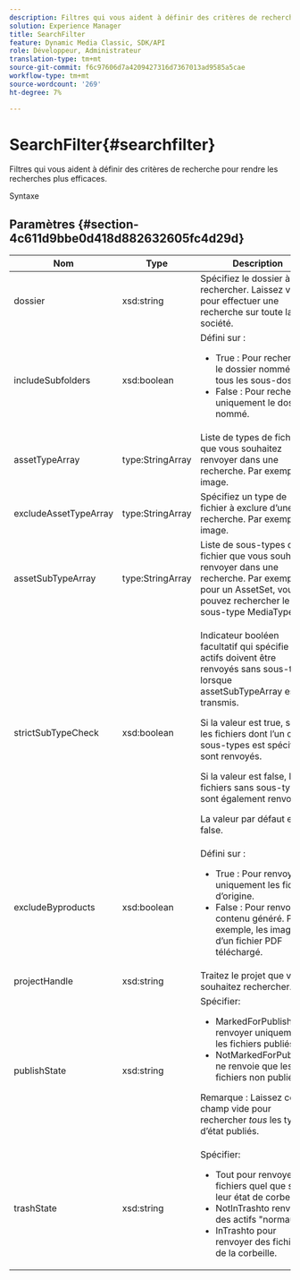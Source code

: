 ```yaml
---
description: Filtres qui vous aident à définir des critères de recherche pour rendre les recherches plus efficaces.
solution: Experience Manager
title: SearchFilter
feature: Dynamic Media Classic, SDK/API
role: Développeur, Administrateur
translation-type: tm+mt
source-git-commit: f6c97606d7a4209427316d7367013ad9585a5cae
workflow-type: tm+mt
source-wordcount: '269'
ht-degree: 7%

---
```



# SearchFilter{#searchfilter}

Filtres qui vous aident à définir des critères de recherche pour rendre les recherches plus efficaces.

Syntaxe

## Paramètres {#section-4c611d9bbe0d418d882632605fc4d29d}

<table id="table_57CEE262A33A4E898C6AFB30C93FD874"> 
 <thead> 
  <tr> 
   <th colname="col1" class="entry"> Nom </th> 
   <th colname="col2" class="entry"> Type </th> 
   <th colname="col3" class="entry"> Description </th> 
  </tr> 
 </thead>
 <tbody> 
  <tr> 
   <td colname="col1"> <span class="codeph"> <span class="varname"> dossier</span> </span> </td> 
   <td colname="col2"> <span class="codeph"> xsd:string</span> </td> 
   <td colname="col3"> Spécifiez le dossier à rechercher. Laissez vide pour effectuer une recherche sur toute la société. </td> 
  </tr> 
  <tr> 
   <td colname="col1"> <span class="codeph"> <span class="varname"> includeSubfolders</span> </span> </td> 
   <td colname="col2"> <span class="codeph"> xsd:boolean</span> </td> 
   <td colname="col3">Défini sur : 
    <ul id="ul_BD8686943BD14D05A21C00192D4D70D3"> 
     <li id="li_B6A6DE5AAEFF4A80A8413B4785A88222"><span class="codeph"> True</span> : Pour rechercher le dossier nommé et tous les sous-dossiers. </li> 
     <li id="li_10A581F98B4847ED8EBE4AECC3AD70A8"><span class="codeph"> False</span> : Pour rechercher uniquement le dossier nommé. </li> 
    </ul> </td> 
  </tr> 
  <tr> 
   <td colname="col1"> <span class="codeph"> <span class="varname"> assetTypeArray</span> </span> </td> 
   <td colname="col2"> <span class="codeph"> type:StringArray</span> </td> 
   <td colname="col3">Liste de types de fichier que vous souhaitez renvoyer dans une recherche. Par exemple, <span class="codeph"> image</span>. </td> 
  </tr> 
  <tr> 
   <td colname="col1"> <span class="codeph"> <span class="varname"> excludeAssetTypeArray</span> </span> </td> 
   <td colname="col2"> <span class="codeph"> type:StringArray</span> </td> 
   <td colname="col3"> Spécifiez un type de fichier à exclure d’une recherche. Par exemple, image. </td> 
  </tr> 
  <tr> 
   <td colname="col1"> <span class="codeph"> <span class="varname"> assetSubTypeArray</span> </span> </td> 
   <td colname="col2"> <span class="codeph"> type:StringArray</span> </td> 
   <td colname="col3">Liste de sous-types de fichier que vous souhaitez renvoyer dans une recherche. Par exemple, pour un <span class="codeph"> AssetSet</span>, vous pouvez rechercher le sous-type <span class="codeph"> MediaType</span>. </td> 
  </tr> 
  <tr> 
   <td colname="col1"><span class="codeph"><span class="varname"> strictSubTypeCheck</span></span> </td> 
   <td colname="col2"><span class="codeph"> xsd:boolean</span> </td> 
   <td colname="col3"> <p>Indicateur booléen facultatif qui spécifie si les actifs doivent être renvoyés sans sous-type lorsque <span class="codeph"> assetSubTypeArray</span> est transmis. </p> <p>Si la valeur est true, seuls les fichiers dont l’un des sous-types est spécifié sont renvoyés. </p> <p>Si la valeur est false, les fichiers sans sous-type sont également renvoyés. </p> <p>La valeur par défaut est false. </p> </td> 
  </tr> 
  <tr> 
   <td colname="col1"> <span class="codeph"> <span class="varname"> excludeByproducts</span> </span> </td> 
   <td colname="col2"> <span class="codeph"> xsd:boolean</span> </td> 
   <td colname="col3">Défini sur : 
    <ul id="ul_8C164A5D9F0F43968C86A67FA6884F35"> 
     <li id="li_D8009688FF2C439D98D6C1052C1A6CBE"><span class="codeph"> True</span> : Pour renvoyer uniquement les fichiers d’origine. </li> 
     <li id="li_4970226BF0FF42388CAE4415FB63AF16"><span class="codeph"> False</span> : Pour renvoyer le contenu généré. Par exemple, les images d’un fichier PDF téléchargé. </li> 
    </ul> </td> 
  </tr> 
  <tr> 
   <td colname="col1"> <span class="codeph"> <span class="varname"> projectHandle</span> </span> </td> 
   <td colname="col2"> <span class="codeph"> xsd:string</span> </td> 
   <td colname="col3"> Traitez le projet que vous souhaitez rechercher. </td> 
  </tr> 
  <tr> 
   <td colname="col1"> <span class="codeph"> <span class="varname"> publishState</span> </span> </td> 
   <td colname="col2"> <span class="codeph"> xsd:string</span> </td> 
   <td colname="col3">Spécifier: 
    <ul id="ul_96FFEE28F7624C1FB0356776B4C7CD53"> 
     <li id="li_DCB07288E5F44E05A4D83D3F34B0E08E"><span class="codeph"> </span> MarkedForPublish pour renvoyer uniquement les fichiers publiés. </li> 
     <li id="li_9A9A852248DB490DB958AE986DF02672"><span class="codeph"> </span> NotMarkedForPublishto ne renvoie que les fichiers non publiés. </li> 
    </ul> <p>Remarque : Laissez ce champ vide pour rechercher <i>tous</i> les types d’état publiés. </p> </td> 
  </tr> 
  <tr> 
   <td colname="col1"> <span class="codeph"> <span class="varname"> trashState</span> </span> </td> 
   <td colname="col2"> <span class="codeph"> xsd:string</span> </td> 
   <td colname="col3">Spécifier: 
    <ul id="ul_D31B903FA8DA4CFFABAFABA3D8DA91EC"> 
     <li id="li_E4386C8260E64F0BAFE5BA57FF788E48"><span class="codeph"> </span> Tout pour renvoyer des fichiers quel que soit leur état de corbeille. </li> 
     <li id="li_0B8933FE18C643828075EC8CE8C0223C"><span class="codeph"> </span> NotInTrashto renvoie des actifs "normaux". </li> 
     <li id="li_A1F46A0762FA4D4BA9F7247338238DC6"><span class="codeph"> </span> InTrashto pour renvoyer des fichiers de la corbeille. </li> 
    </ul> </td> 
  </tr> 
 </tbody> 
</table>


